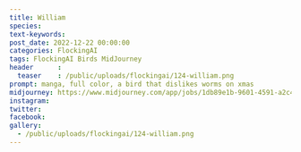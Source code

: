 ```yaml
---
title: William
species: 
text-keywords: 
post_date: 2022-12-22 00:00:00
categories: FlockingAI
tags: FlockingAI Birds MidJourney 
header      :
  teaser    : /public/uploads/flockingai/124-william.png
prompt: manga, full color, a bird that dislikes worms on xmas
midjourney: https://www.midjourney.com/app/jobs/1db89e1b-9601-4591-a2c4-bbedd2a0999f
instagram: 
twitter: 
facebook: 
gallery: 
  - /public/uploads/flockingai/124-william.png
---
```


